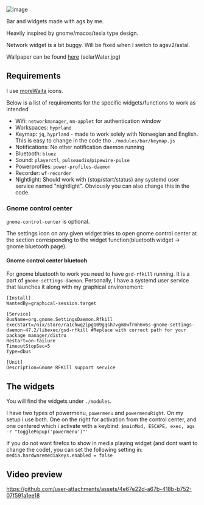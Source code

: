 
![image](https://github.com/user-attachments/assets/d7ffe75f-bf06-4c06-8f9c-08015bd7c558)

Bar and widgets made with ags by me.

Heavily inspired by gnome/macos/tesla type design.

Network widget is a bit buggy. Will be fixed when I switch to agsv2/astal.

Wallpaper can be found [here](https://github.com/anewdi/wallz) (solarWater.jpg)

## Requirements

I use [moreWaita](https://github.com/somepaulo/MoreWaita) icons.

Below is a list of requirements for the specific widgets/functions to work as intended

* Wifi: `networkmanager`, `nm-applet` for authentication window
* Workspaces: `hyprland`
* Keymap: `jq`, `hyprland` - made to work solely with Norwegian and English. This is easy to change in the code tho `./modules/bar/keymap.js`
* Notifications: No other notification daemon running
* Bluetooth: `bluez`
* Sound: `playerctl`, `pulseaudio`/`pipewire-pulse`
* Powerprofiles: `power-profiles-daemon`
* Recorder: `wf-recorder`
* Nightlight: Should work with (stop/start/status) any systemd user service named "nightlight". Obviously you can also change this in the code.

### Gnome control center
`gnome-control-center` is optional.

The settings icon on any given widget tries to open gnome control center at the section corresponding to the widget function(bluetooth widget -> gnome bluetooth page). 

#### Gnome control center bluetooh
For gnome bluetooth to work you need to have `gsd-rfkill` running. It is a part of `gnome-settings-daemon`. Personally, I have a systemd user service that launches it along with my graphical environement: 
```
[Install]
WantedBy=graphical-session.target

[Service]
BusName=org.gnome.SettingsDaemon.Rfkill
ExecStart=/nix/store/ra1chwq2ipg109gqsh7vgm8wfrmh6v6s-gnome-settings-daemon-47.2/libexec/gsd-rfkill #Replace with correct path for your package manager/distro
Restart=on-failure
TimeoutStopSec=5
Type=dbus

[Unit]
Description=Gnome RFKill support service
```

## The widgets

You will find the widgets under `./modules`.

I have two types of powermenu, `powermenu` and `powermenuRight`. On my setup i use both. One on the right for activation from the control center, and one centered which i activate with a keybind: `$mainMod, ESCAPE, exec, ags -r "togglePopup('powermenu')"'`

If you do not want firefox to show in media playing widget (and dont want to change the code), you can set the following setting in: `media.hardwaremediakeys.enabled = false`

## Video preview

https://github.com/user-attachments/assets/4e67e22d-a67b-418b-b752-07f591a1ee18
